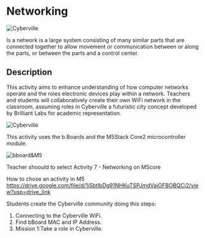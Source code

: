 # Networking
![Cyberville]("docs/static/mb/projects/bboard-tutorials-cyberville/Cyberville.png?raw=true "Cyberville")

Is a network is a large system consisting of many similar parts that are connected together to allow movement or communication between or along the parts, or between the parts and a control center.

## Description
This activity aims to enhance understanding of how computer networks operate and the roles electronic devices play within a network. Teachers and students will collaboratively create their own WiFi network in the classroom, assuming roles in Cyberville a futuristic city concept developed by Brilliant Labs for academic representation.

![Cyberville]("docs/static/mb/projects/bboard-tutorials-cyberville/Cyberville.png?raw=true "Cybereville")

This activity uses the b.Boards and the M5Stack Core2 microcontroller module.

![bboard&M5]("docs/static/mb/projects/bboard-tutorials-cyberville/bboard&M5.png?raw=true "bboard&M5")

Teacher shoould to select Activity 7 - Networking on M5core

How to chose an activity in M5
https://drive.google.com/file/d/1jSbtlbDg91NHKuTSPJmdVajOFBOBQCj2/view?usp=drive_link

Students create the Cyberville community doing this steps:
1) Connecting to the Cyberville WiFi.
2) Find bBoard MAC and IP Address.
3) Mission 1:Take a role in Cyberville.

